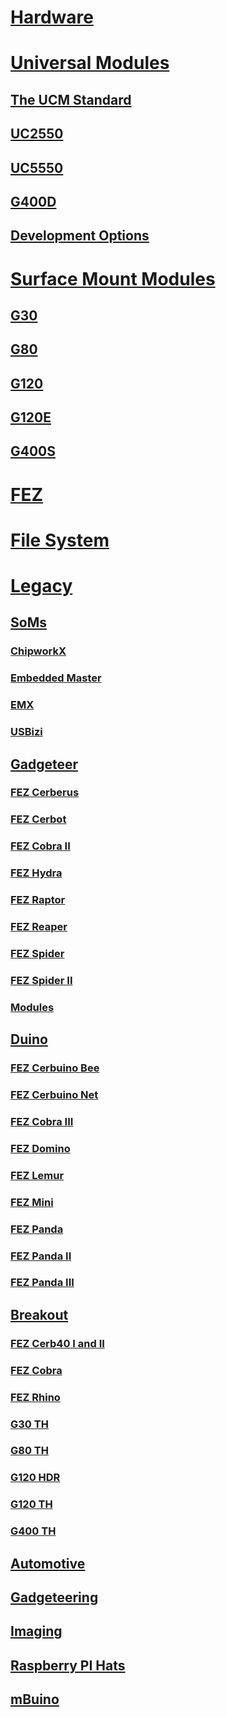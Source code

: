 # [Hardware](intro.md)

# [Universal Modules](ucm/intro.md)
## [The UCM Standard](ucm/standard.md)
## [UC2550](ucm/uc2550.md)
## [UC5550](ucm/uc5550.md)
## [G400D](ucm/g400d.md)
## [Development Options](ucm/development-options.md)

# [Surface Mount Modules](scm/intro.md)
## [G30](scm/g30.md)
## [G80](scm/g80.md)
## [G120](scm/g120.md)
## [G120E](scm/g120e.md)
## [G400S](scm/g400s.md)

# [FEZ](fez/intro.md)

# [File System](filesystem/intro.md)

# [Legacy](legacy/intro.md)

## [SoMs](legacy/som.md)
### [ChipworkX](ucm/chipworkx.md)
### [Embedded Master](scm/embedded-master.md)
### [EMX](scm/emx.md)
### [USBizi](scm/usbizi.md)

## [Gadgeteer](gadgeteer/intro.md)
### [FEZ Cerberus](gadgeteer/fez-cerberus.md)
### [FEZ Cerbot](gadgeteer/fez-cerbot.md)
### [FEZ Cobra II](gadgeteer/fez-cobra-ii.md)
### [FEZ Hydra](gadgeteer/fez-hydra.md)
### [FEZ Raptor](gadgeteer/fez-raptor.md)
### [FEZ Reaper](gadgeteer/fez-reaper.md)
### [FEZ Spider](gadgeteer/fez-spider.md)
### [FEZ Spider II](gadgeteer/fez-spider-ii.md)
### [Modules](gadgeteer/modules.md)

## [Duino](duino/intro.md)
### [FEZ Cerbuino Bee](duino/fez-cerbuino-bee.md)
### [FEZ Cerbuino Net](duino/fez-cerbuino-net.md)
### [FEZ Cobra III](duino/fez-cobra-iii.md)
### [FEZ Domino](duino/fez-domino.md)
### [FEZ Lemur](duino/fez-lemur.md)
### [FEZ Mini](duino/fez-mini.md)
### [FEZ Panda](duino/fez-panda.md)
### [FEZ Panda II](duino/fez-panda-ii.md)
### [FEZ Panda III](duino/fez-panda-iii.md)

## [Breakout](breakout/intro.md)
### [FEZ Cerb40 I and II](breakout/fez-cerb40.md)
### [FEZ Cobra](breakout/fez-cobra.md)
### [FEZ Rhino](breakout/fez-rhino.md)
### [G30 TH](breakout/g30-th.md)
### [G80 TH](breakout/g80-th.md)
### [G120 HDR](breakout/g120-hdr.md)
### [G120 TH](breakout/g120-th.md)
### [G400 TH](breakout/g400-th.md)

## [Automotive](automotive.md)
## [Gadgeteering](gadgeteering.md)
## [Imaging](imaging.md)
## [Raspberry PI Hats](raspberrypi-hats.md)
## [mBuino](mbuino.md)
